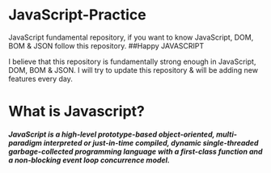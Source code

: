 # JavaScript-Practice

JavaScript fundamental repository, if you want to know JavaScript, DOM, BOM & JSON follow this repository. ##Happy JAVASCRIPT

I believe that this repository is fundamentally strong enough in JavaScript, DOM, BOM & JSON.
I will try to update this repository & will be adding new features every day.

# What is Javascript?

<h5> JavaScript is a high-level prototype-based object-oriented, multi-paradigm interpreted or just-in-time compiled, dynamic single-threaded garbage-collected programming language with a first-class function and a non-blocking event loop concurrence model.</h5>
